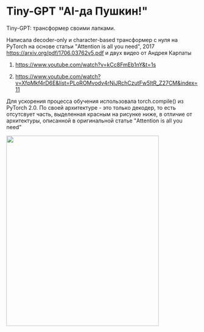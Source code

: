 # Tiny-GPT "AI-да Пушкин!"
Tiny-GPT: трансформер своими лапками. 

Написала decoder-only и character-based трансформер с нуля на PyTorch на основе статьи "Attention is all you need", 2017
https://arxiv.org/pdf/1706.03762v5.pdf
и двух видео от Андрея Карпаты
1) https://www.youtube.com/watch?v=kCc8FmEb1nY&t=1s

2) https://www.youtube.com/watch?v=XfpMkf4rD6E&list=PLoROMvodv4rNiJRchCzutFw5ItR_Z27CM&index=11

Для ускорения процесса обучения использовала torch.compile() из PyTorch 2.0.
По своей архитектуре - это только декодер, то есть отсутсвует часть, выделенная красным на рисунке ниже, в отличие от архитектуры, описанной в оригинальной статье "Attention is all you need"
<div>
<img src="https://github.com/lenaptv/Tiny-GPT-/blob/main/decoder-only.png" width="400" height="500"/>
</div>

